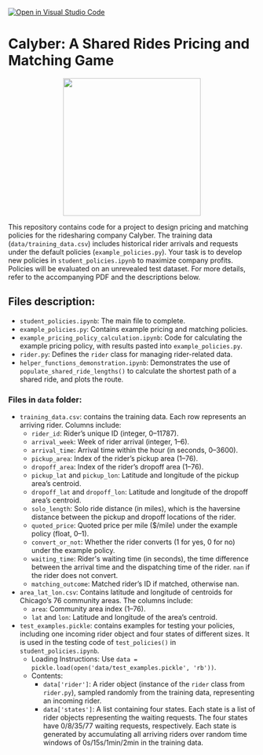 [![Open in Visual Studio Code](https://classroom.github.com/assets/open-in-vscode-2e0aaae1b6195c2367325f4f02e2d04e9abb55f0b24a779b69b11b9e10269abc.svg)](https://classroom.github.com/online_ide?assignment_repo_id=19025025&assignment_repo_type=AssignmentRepo)
# Calyber: A Shared Rides Pricing and Matching Game

<p align="center">
  <img src="images/logo_new.png" width="280" />
</p>

This repository contains code for a project to design pricing and matching policies for the ridesharing company Calyber. The training data (`data/training_data.csv`) includes historical rider arrivals and requests under the default policies (`example_policies.py`). Your task is to develop new policies in `student_policies.ipynb` to maximize company profits. Policies will be evaluated on an unrevealed test dataset. For more details, refer to the accompanying PDF and the descriptions below.


## Files description:
- `student_policies.ipynb`: The main file to complete.
- `example_policies.py`: Contains example pricing and matching policies.
- `example_pricing_policy_calculation.ipynb`: Code for calculating the example pricing policy, with results pasted into `example_policies.py`.
- `rider.py`: Defines the `rider` class for managing rider-related data.
- `helper_functions_demonstration.ipynb`: Demonstrates the use of `populate_shared_ride_lengths()` to calculate the shortest path of a shared ride, and plots the route.
### Files in `data` folder:
- `training_data.csv`: contains the training data. Each row represents an arriving rider. Columns include:
    - `rider_id`: Rider’s unique ID (integer, 0–11787).
    - `arrival_week`: Week of rider arrival (integer, 1–6).
    - `arrival_time`: Arrival time within the hour (in seconds, 0–3600).
    - `pickup_area`: Index of the rider’s pickup area (1–76).
    - `dropoff_area`: Index of the rider’s dropoff area (1–76).
    - `pickup_lat` and `pickup_lon`: Latitude and longitude of the pickup area’s centroid.
    - `dropoff_lat` and `dropoff_lon`: Latitude and longitude of the dropoff area’s centroid.
    - `solo_length`: Solo ride distance (in miles), which is the haversine distance between the pickup and dropoff locations of the rider.
    - `quoted_price`:  Quoted price per mile ($/mile) under the example policy (float, 0–1).
    - `convert_or_not`: Whether the rider converts (1 for yes, 0 for no) under the example policy.
    - `waiting_time`: Rider's waiting time (in seconds), the time difference between the arrival time and the dispatching time of the rider. `nan` if the rider does not convert.
    - `matching_outcome`: Matched rider’s ID if matched, otherwise nan.
- `area_lat_lon.csv`: Contains latitude and longitude of centroids for Chicago’s 76 community areas. The columns include:
    - `area`: Community area index (1–76).
    - `lat` and `lon`: Latitude and longitude of the area’s centroid.
- `test_examples.pickle`: contains examples for testing your policies, including one incoming rider object and four states of different sizes. It is used in the testing code of `test_policies()` in `student_policies.ipynb`.
    - Loading Instructions: Use `data = pickle.load(open('data/test_examples.pickle', 'rb'))`.
    - Contents:
        - `data['rider']`: A rider object (instance of the `rider` class from `rider.py`), sampled randomly from the training data, representing an incoming rider.
        - `data['states']`: A list containing four states. Each state is a list of rider objects representing the waiting requests. The four states have 0/8/35/77 waiting requests, respectively. Each state is generated by accumulating all arriving riders over random time windows of 0s/15s/1min/2min in the training data.
